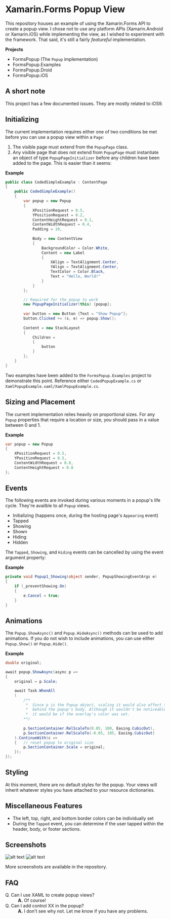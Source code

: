 
# Xamarin.Forms Popup View

This repository houses an example of using the Xamarin.Forms API to create a popup view.
I chose not to use any platform APIs (Xamarin.Android or Xamarin.iOS) while implementing the view, as I wished to experiment with the framework. That said, it's still a fairly *featureful* implementation.

**Projects**

* FormsPopup (The `Popup` implementation)
* FormsPopup.Examples
* FormsPopup.Droid
* FormsPopup.iOS

## A short note ##

This project has a few documented issues. They are mostly related to iOS9.

## Initializing

The current implementation requires either one of two conditions be met before you can use a popup view within a `Page`:

1. The visible page must extend from the `PopupPage` class.
2. Any visible page that does not extend from `PopupPage` must instantiate an object of type `PopupPageInitializer` before any children have been added to the page. This is easier than it seems:

**Example**

```csharp
public class CodedSimpleExample : ContentPage
{
	public CodedSimpleExample()
	{
		var popup = new Popup
		{
			XPositionRequest = 0.5,
			YPositionRequest = 0.2,
			ContentHeightRequest = 0.1,
			ContentWidthRequest = 0.4,
			Padding = 10,
	
			Body = new ContentView
			{
				BackgroundColor = Color.White,
				Content = new Label
				{
					XAlign = TextAlignment.Center,
					YAlign = TextAlignment.Center,
					TextColor = Color.Black,
					Text = "Hello, World!"
				}
			}
		};

		// Required for the popup to work
		new PopupPageInitializer(this) {popup};
	
		var button = new Button {Text = "Show Popup"};
		button.Clicked += (s, e) => popup.Show();
		
		Content = new StackLayout
		{
			Children = 
			{
				button
			}
		};
	}
}
```

Two examples have been added to the `FormsPopup.Examples` project to demonstrate this point. Reference either `CodedPopupExample.cs` or `XamlPopupExample.xaml/XamlPopupExample.cs`.

## Sizing and Placement

The current implementation relies heavily on proportional sizes. For any `Popup` properties that require a location or size, you should pass in a value between 0 and 1.

**Example**

```csharp
var popup = new Popup
{
	XPositionRequest = 0.5,
	YPositionRequest = 0.5,
	ContentWidthRequest = 0.8,
	ContentHeightRequest = 0.8
};
```

## Events

The following events are invoked during various moments in a popup's life cycle. They're availble to all `Popup` views.

* Initializing (happens once, during the hosting page's `Appearing` event)
* Tapped
* Showing
* Shown
* Hiding
* Hidden

The `Tapped`, `Showing`, and `Hiding` events can be cancelled by using the event argument property:

**Example**

```csharp
private void Popup1_Showing(object sender, PopupShowingEventArgs e)
{
	if (_preventShowing.On)
	{
		e.Cancel = true;
	}
}
```

## Animations

The `Popup.ShowAsync()` and `Popup.HideAsync()` methods can be used to add animations. If you do not wish to include animations, you can use either `Popup.Show()` or `Popup.Hide()`.

**Example**

```csharp
double original;

await popup.ShowAsync(async p =>
{
	original = p.Scale;

	await Task.WhenAll
	(
		/** 
		 *  Since p is the Popup object, scaling it would also affect the overlay
		 *  behind the popup's body. Although it wouldn't be noticeable in this simple example,
		 *  it would be if the overlay's color was set.
		**/
		
		p.SectionContainer.RelScaleTo(0.05, 100, Easing.CubicOut),
		p.SectionContainer.RelScaleTo(-0.05, 105, Easing.CubicOut)
	).ContinueWith(c =>
	{	// reset popup to original size
		p.SectionContainer.Scale = original;
	});
});
```

## Styling

At this moment, there are no default styles for the popup. Your views will inherit whatever styles you have attached to your resource dictionaries.

## Miscellaneous Features

* The left, top, right, and bottom border colors can be individually set
* During the `Tapped` event, you can determine if the user tapped within the header, body, or footer sections.

## Screenshots
![alt text](https://github.com/michaeled/FormsPopup/blob/master/pictures/androidPopup.gif "Android")
![alt text](https://github.com/michaeled/FormsPopup/blob/master/pictures/iOSPopup.gif "iOS")


More screenshots are available in the repository.

## FAQ

<dl>
  <dt>Q. Can I use XAML to create popup views?</dt>
  <dd><strong>A.</strong> Of course!</dd>

  <dt>Q. Can I add control XX in the popup?</dt>
  <dd><strong>A.</strong> I don't see why not. Let me know if you have any problems.</dd>
</dl>
